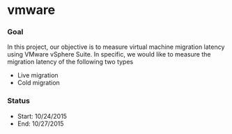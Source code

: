 # vmware


### Goal
In this project, our objective is to measure virtual machine migration latency using VMware vSphere Suite.
In specific, we would like to measure the migration latency of the following two types
- Live migration
- Cold migration

### Status
- Start: 10/24/2015
- End: 10/27/2015
